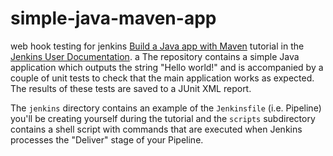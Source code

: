 # simple-java-maven-app


web hook testing for jenkins
[Build a Java app with Maven](https://jenkins.io/doc/tutorials/build-a-java-app-with-maven/)
tutorial in the [Jenkins User Documentation](https://jenkins.io/doc/).
a
The repository contains a simple Java application which outputs the string
"Hello world!" and is accompanied by a couple of unit tests to check that the
main application works as expected. The results of these tests are saved to a
JUnit XML report.

The `jenkins` directory contains an example of the `Jenkinsfile` (i.e. Pipeline)
you'll be creating yourself during the tutorial and the `scripts` subdirectory
contains a shell script with commands that are executed when Jenkins processes
the "Deliver" stage of your Pipeline.
